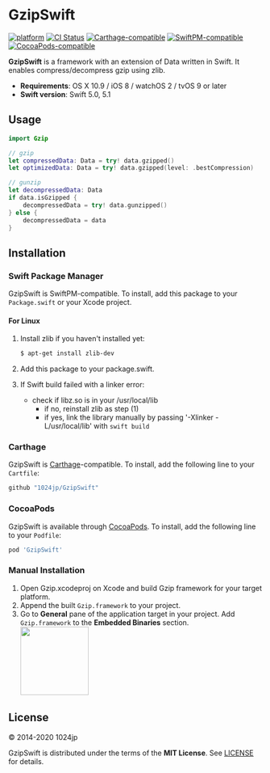  
GzipSwift
========================

[![platform](https://img.shields.io/badge/platform-macOS%20|%20iOS%20|%20watchOS%20|%20tvOS%20|%20Linux-blue.svg)]()
[![CI Status](https://github.com/1024jp/GzipSwift/workflows/CI/badge.svg)](https://github.com/1024jp/GzipSwift/actions)
[![Carthage-compatible](https://img.shields.io/badge/Carthage-✔-4BC51D.svg?style=flat)](https://github.com/Carthage/Carthage)
[![SwiftPM-compatible](https://img.shields.io/badge/SwiftPM-✔-4BC51D.svg?style=flat)](https://swift.org/package-manager/)
[![CocoaPods-compatible](http://img.shields.io/cocoapods/v/GzipSwift.svg?style=flat)](https://cocoapods.org/pods/GzipSwift)

__GzipSwift__ is a framework with an extension of Data written in Swift. It enables compress/decompress gzip using zlib.

- __Requirements__: OS X 10.9 / iOS 8 / watchOS 2 / tvOS 9 or later
- __Swift version__: Swift 5.0, 5.1


## Usage

```swift
import Gzip

// gzip
let compressedData: Data = try! data.gzipped()
let optimizedData: Data = try! data.gzipped(level: .bestCompression)

// gunzip
let decompressedData: Data
if data.isGzipped {
    decompressedData = try! data.gunzipped()
} else {
    decompressedData = data
}
```


## Installation

### Swift Package Manager

GzipSwift is SwiftPM-compatible. To install, add this package to your `Package.swift` or your Xcode project.

#### For Linux

1. Install zlib if you haven't installed yet:

    ```bash
    $ apt-get install zlib-dev
    ```
2. Add this package to your package.swift.
3. If Swift build failed with a linker error:
    * check if libz.so is in your /usr/local/lib
        * if no, reinstall zlib as step (1)
        * if yes, link the library manually by passing '-Xlinker -L/usr/local/lib' with `swift build`

### Carthage
GzipSwift is [Carthage](https://github.com/Carthage/Carthage)-compatible. To install, add the following line to your `Cartfile`:

```ruby
github "1024jp/GzipSwift"
```

### CocoaPods
GzipSwift is available through [CocoaPods](http://cocoapods.org). To install, add the following line to your `Podfile`:

```ruby
pod 'GzipSwift'
```

### Manual Installation

1. Open Gzip.xcodeproj on Xcode and build Gzip framework for your target platform.
2. Append the built `Gzip.framework` to your project.
3. Go to __General__ pane of the application target in your project. Add `Gzip.framework` to the __Embedded Binaries__ section.
    <br /><img src="Documentation/EmbeddedBinaries@2x.png" height="135"/>


## License

© 2014-2020 1024jp

GzipSwift is distributed under the terms of the __MIT License__. See [LICENSE](LICENSE) for details.
